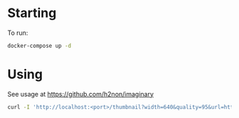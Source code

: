 
# Starting

To run:

```bash
docker-compose up -d
```

# Using

See usage at https://github.com/h2non/imaginary

```bash
curl -I 'http://localhost:<port>/thumbnail?width=640&quality=95&url=https://homepages.cae.wisc.edu/~ece533/images/baboon.png'
```
